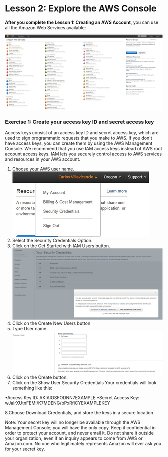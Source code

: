# Lesson 2: Explore the AWS Console

**After you complete the Lesson 1: Creating an AWS Account**, you can use all the Amazon Web Services available:

![](9.jpg)



### **Exercise 1: Create your access key ID and secret access key**


Access keys consist of an access key ID and secret access key, which are used to sign programmatic requests that you make to AWS. If you don't have access keys, you can create them by using the AWS Management Console. We recommend that you use IAM access keys instead of AWS root account access keys. IAM lets you securely control access to AWS services and resources in your AWS account.


1. Choose your AWS user name.
    ![](10.jpg)
2. Select the Security Credentials Option.
3. Click on the Get Started with IAM Users button.
    ![](11.jpg)
4. Click on the Create New Users button
5. Type User name.
    ![](12.jpg)
6. Click on the Create button.
7. Click on the Show User Security Credentials
Your credentials will look something like this: 

•Access Key ID: AKIAIOSFODNN7EXAMPLE
•Secret Access Key: wJalrXUtnFEMI/K7MDENG/bPxRfiCYEXAMPLEKEY

8.Choose Download Credentials, and store the keys in a secure location. 

Note: Your secret key will no longer be available through the AWS Management Console; you will have the only copy. Keep it confidential in order to protect your account, and never email it. Do not share it outside your organization, even if an inquiry appears to come from AWS or Amazon.com. No one who legitimately represents Amazon will ever ask you for your secret key. 

